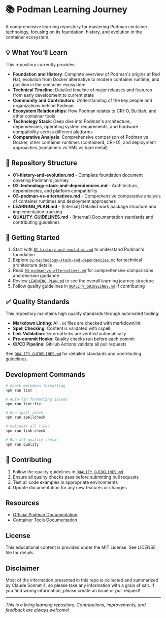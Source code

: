 # 📚 Podman Learning Journey

A comprehensive learning repository for mastering Podman container technology, focusing on its
foundation, history, and evolution in the container ecosystem.

## 💡 What You'll Learn

This repository currently provides:

- **Foundation and History**: Complete overview of Podman's origins at Red Hat, evolution from
  Docker alternative to modern container runtime, and position in the container ecosystem
- **Technical Timeline**: Detailed timeline of major releases and features from early development
  to current state
- **Community and Contributors**: Understanding of the key people and organizations behind Podman
- **Ecosystem Relationships**: How Podman relates to CRI-O, Buildah, and other container tools
- **Technology Stack**: Deep dive into Podman's architecture, dependencies, operating system
  requirements, and hardware compatibility across different platforms
- **Comparative Analysis**: Comprehensive comparison of Podman vs Docker, other container runtimes
  (containerd, CRI-O), and deployment approaches (containers vs VMs vs bare metal)

## 📂 Repository Structure

- **01-history-and-evolution.md** - Complete foundation document covering Podman's journey
- **02-technology-stack-and-dependencies.md** - Architecture, dependencies, and platform compatibility
- **03-podman-vs-alternatives.md** - Comprehensive comparative analysis of container runtimes and deployment approaches
- **LEARNING_PLAN.md** - [Internal] Detailed work package structure and implementation tracking
- **QUALITY_GUIDELINES.md** - [Internal] Documentation standards and contributing guidelines

## 🚀 Getting Started

1. Start with [`01-history-and-evolution.md`](01-history-and-evolution.md) to understand Podman's foundation
2. Explore [`02-technology-stack-and-dependencies.md`](02-technology-stack-and-dependencies.md) for technical architecture details
3. Read [`03-podman-vs-alternatives.md`](03-podman-vs-alternatives.md) for comprehensive comparisons and decision guidance
4. Review [`LEARNING_PLAN.md`](LEARNING_PLAN.md) to see the overall learning journey structure
5. Follow quality guidelines in [`QUALITY_GUIDELINES.md`](QUALITY_GUIDELINES.md) if contributing

## ✅ Quality Standards

This repository maintains high quality standards through automated tooling:

- **Markdown Linting**: All `.md` files are checked with markdownlint
- **Spell Checking**: Content is validated with cspell
- **Link Validation**: External links are verified automatically
- **Pre-commit Hooks**: Quality checks run before each commit
- **CI/CD Pipeline**: GitHub Actions validate all pull requests

See [`QUALITY_GUIDELINES.md`](QUALITY_GUIDELINES.md) for detailed standards and contributing
guidelines.

## Development Commands

```bash
# Check markdown formatting
npm run lint

# Auto-fix formatting issues
npm run lint:fix

# Run spell check
npm run spellcheck

# Validate all links
npm run link-check

# Run all quality checks
npm run quality
```

## 🤝 Contributing

1. Follow the quality guidelines in [`QUALITY_GUIDELINES.md`](QUALITY_GUIDELINES.md)
2. Ensure all quality checks pass before submitting pull requests
3. Test all code examples in appropriate environments
4. Update documentation for any new features or changes

## Resources

- [Official Podman Documentation](https://docs.podman.io/)
- [Container Tools Documentation](https://github.com/containers)

## License

This educational content is provided under the MIT License. See LICENSE file for details.

## Disclaimer

Most of the information presented in this repo is collected and summarized by
Claude Sonnet 4, so please take any information with a grain of salt. If you find wrong
information, please create an issue or pull request!

---

_This is a living learning repository. Contributions, improvements, and feedback are always
welcome!_
